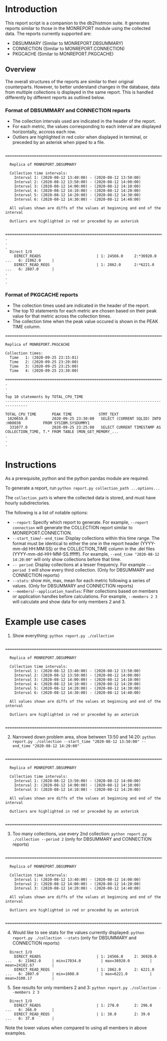 # Introduction

This report script is a companion to the db2histmon suite. It generates reports similar to those in the MONREPORT module using the collected data. The reports currently supported are:
- DBSUMMARY (Similar to MONREPORT.DBSUMMARY)
- CONNECTION (Similar to MONREPORT.CONNECTION)
- PKGCACHE (Similar to MONREPORT.PKGCACHE)

## Overview

The overall structures of the reports are similar to their original counterparts.
However, to better understand changes in the database, data from multiple collections is displayed in the same report.
This is handled differently by different reports as outlined below.

### Format of DBSUMMARY and CONNECTION reports
- The collection intervals used are indicated in the header of the report.
- For each metric, the values corresponding to each interval are displayed horizontally, accross each row.
- Outliers are highlighted in red color when displayed in terminal, or preceded by an asterisk when piped to a file.

```
  ================================================================================

  Replica of MONREPORT.DBSUMMARY

  Collection time intervals:
    Interval 1: (2020-08-12 13:40:00) - (2020-08-12 13:50:00)
    Interval 2: (2020-08-12 13:50:00) - (2020-08-12 14:00:00)
    Interval 3: (2020-08-12 14:00:00) - (2020-08-12 14:10:00)
    Interval 4: (2020-08-12 14:10:00) - (2020-08-12 14:20:00)
    Interval 5: (2020-08-12 14:20:00) - (2020-08-12 14:30:00)
    Interval 6: (2020-08-12 14:30:00) - (2020-08-12 14:40:00)

  All values shown are diffs of the values at beginning and end of the interval

  Outliers are highlighted in red or preceded by an asterisk

  ================================================================================
.
.
.
  Direct I/O
    DIRECT_READS                         | 1: 24566.0     2:*36920.0     ...   6: 21062.0     |
    DIRECT_READ_REQS                     | 1: 2862.0      2:*6221.0      ...   6: 2807.0      |
.
.
.
```

### Format of PKGCACHE reports
- The collection times used are indicated in the header of the report.
- The top 10 statements for each metric are chosen based on their peak value for that metric across the collection times.
- The collection time when the peak value occured is shown in the PEAK TIME column.

```
================================================================================

Replica of MONREPORT.PKGCACHE

Collection times:
  Time   1: (2020-09-25 23:15:01)
  Time   2: (2020-09-25 23:20:00)
  Time   3: (2020-09-25 23:25:00)
  Time   4: (2020-09-25 23:30:00)

================================================================================
.
.
.
Top 10 statements by TOTAL_CPU_TIME
--------------------------------------------------------------------------------

TOTAL_CPU_TIME       PEAK TIME            STMT_TEXT
 1020659.0           2020-09-25 23:30:00   SELECT (CURRENT SQLID) INTO :H00038          FROM SYSIBM.SYSDUMMY1
  331077.0           2020-09-25 23:25:00   SELECT CURRENT TIMESTAMP AS COLLECTION_TIME, T.* FROM TABLE (MON_GET_MEMORY_...
.
.
.
```

# Instructions

As a prerequisite, python and the python pandas module are required.

To generate a report, run `python report.py collection_path ...options...`

The `collection_path` is where the collected data is stored, and must have hourly subdirectories.

The following is a list of notable options:
- `--report`: Specify which report to generate. For example, `--report connection` will generate the COLLECTION report similar to MONREPORT.CONNECTION.
- `--start_time`/`--end_time`: Display collections within this time range. The format must be identical to either the one in the report header (YYYY-mm-dd HH:MM:SS) or the COLLECTION_TIME column in the .del files (YYYY-mm-dd-HH-MM-SS.ffffff). For example, `--end_time "2020-08-12 14:20:00"` will only show collections before that time.
- `-- period`: Display collections at a lesser frequency. For example `--period 3` will show every third collection. (Only for DBSUMMARY and CONNECTION reports)
- `--stats`: show min, max, mean for each metric following a series of values. (Only for DBSUMMARY and CONNECTION reports)
- `--members`/`--application_handles`: Filter collections based on members or application handles before calculations. For example, `--members 2 3` will calculate and show data for only members 2 and 3.

# Example use cases

1. Show everything: `python report.py ./collection`
```
  ================================================================================

  Replica of MONREPORT.DBSUMMARY

  Collection time intervals:
    Interval 1: (2020-08-12 13:40:00) - (2020-08-12 13:50:00)
    Interval 2: (2020-08-12 13:50:00) - (2020-08-12 14:00:00)
    Interval 3: (2020-08-12 14:00:00) - (2020-08-12 14:10:00)
    Interval 4: (2020-08-12 14:10:00) - (2020-08-12 14:20:00)
    Interval 5: (2020-08-12 14:20:00) - (2020-08-12 14:30:00)
    Interval 6: (2020-08-12 14:30:00) - (2020-08-12 14:40:00)

  All values shown are diffs of the values at beginning and end of the interval

  Outliers are highlighted in red or preceded by an asterisk

  ================================================================================
```

2. Narrowed down problem area, show between 13:50 and 14:20: `python report.py ./collection --start_time "2020-08-12 13:50:00" --end_time "2020-08-12 14:20:00"`
```
  ================================================================================

  Replica of MONREPORT.DBSUMMARY

  Collection time intervals:
    Interval 1: (2020-08-12 13:50:00) - (2020-08-12 14:00:00)
    Interval 2: (2020-08-12 14:00:00) - (2020-08-12 14:10:00)
    Interval 3: (2020-08-12 14:10:00) - (2020-08-12 14:20:00)

  All values shown are diffs of the values at beginning and end of the interval

  Outliers are highlighted in red or preceded by an asterisk

  ================================================================================
```

3. Too many collections, use every 2nd collection: `python report.py ./collection --period 2`
(only for DBSUMMARY and CONNECTION reports)
```
  ================================================================================

  Replica of MONREPORT.DBSUMMARY

  Collection time intervals:
    Interval 1: (2020-08-12 13:40:00) - (2020-08-12 14:00:00)
    Interval 2: (2020-08-12 14:00:00) - (2020-08-12 14:20:00)
    Interval 3: (2020-08-12 14:20:00) - (2020-08-12 14:40:00)

  All values shown are diffs of the values at beginning and end of the interval

  Outliers are highlighted in red or preceded by an asterisk

  ================================================================================
```

4. Would like to see stats for the values currently displayed: `python report.py ./collection --stats`
(only for DBSUMMARY and CONNECTION reports)
```
  Direct I/O
    DIRECT_READS                         | 1: 24566.0     2: 36920.0     ...   6: 21062.0     | min=17034.0         | max=36920.0         | mean=24182.67        |
    DIRECT_READ_REQS                     | 1: 2862.0      2: 6221.0      ...   6: 2807.0      | min=1608.0          | max=6221.0          | mean=3100.17         |
```

5. See results for only members 2 and 3: `python report.py ./collection --members 2 3`
```
  Direct I/O
    DIRECT_READS                         | 1: 278.0       2: 296.0       ...   6: 266.0       |
    DIRECT_READ_REQS                     | 1: 38.0        2: 39.0        ...   6: 37.0        |
```
Note the lower values when compared to using all members in above examples.
